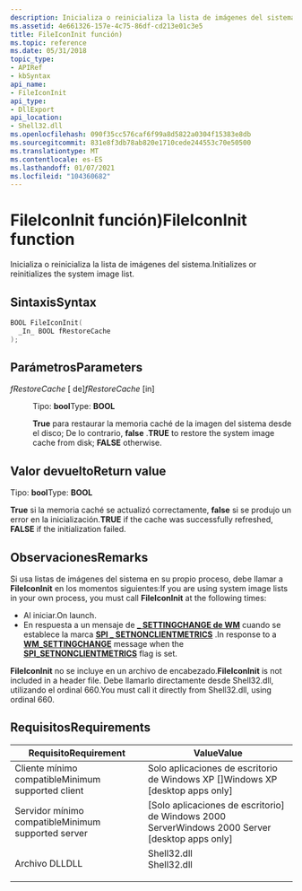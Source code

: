 ```yaml
---
description: Inicializa o reinicializa la lista de imágenes del sistema.
ms.assetid: 4e661326-157e-4c75-86df-cd213e01c3e5
title: FileIconInit función)
ms.topic: reference
ms.date: 05/31/2018
topic_type:
- APIRef
- kbSyntax
api_name:
- FileIconInit
api_type:
- DllExport
api_location:
- Shell32.dll
ms.openlocfilehash: 090f35cc576caf6f99a8d5822a0304f15383e8db
ms.sourcegitcommit: 831e8f3db78ab820e1710cede244553c70e50500
ms.translationtype: MT
ms.contentlocale: es-ES
ms.lasthandoff: 01/07/2021
ms.locfileid: "104360682"
---
```

# <a name="fileiconinit-function"></a><span data-ttu-id="8babe-103">FileIconInit función)</span><span class="sxs-lookup"><span data-stu-id="8babe-103">FileIconInit function</span></span>

<span data-ttu-id="8babe-104">Inicializa o reinicializa la lista de imágenes del sistema.</span><span class="sxs-lookup"><span data-stu-id="8babe-104">Initializes or reinitializes the system image list.</span></span>

## <a name="syntax"></a><span data-ttu-id="8babe-105">Sintaxis</span><span class="sxs-lookup"><span data-stu-id="8babe-105">Syntax</span></span>


```C++
BOOL FileIconInit(
  _In_ BOOL fRestoreCache
);
```



## <a name="parameters"></a><span data-ttu-id="8babe-106">Parámetros</span><span class="sxs-lookup"><span data-stu-id="8babe-106">Parameters</span></span>

<dl> <dt>

<span data-ttu-id="8babe-107">*fRestoreCache* \[ de\]</span><span class="sxs-lookup"><span data-stu-id="8babe-107">*fRestoreCache* \[in\]</span></span>
</dt> <dd>

<span data-ttu-id="8babe-108">Tipo: **bool**</span><span class="sxs-lookup"><span data-stu-id="8babe-108">Type: **BOOL**</span></span>

<span data-ttu-id="8babe-109">**True** para restaurar la memoria caché de la imagen del sistema desde el disco; De lo contrario, **false** .</span><span class="sxs-lookup"><span data-stu-id="8babe-109">**TRUE** to restore the system image cache from disk; **FALSE** otherwise.</span></span>

</dd> </dl>

## <a name="return-value"></a><span data-ttu-id="8babe-110">Valor devuelto</span><span class="sxs-lookup"><span data-stu-id="8babe-110">Return value</span></span>

<span data-ttu-id="8babe-111">Tipo: **bool**</span><span class="sxs-lookup"><span data-stu-id="8babe-111">Type: **BOOL**</span></span>

<span data-ttu-id="8babe-112">**True** si la memoria caché se actualizó correctamente, **false** si se produjo un error en la inicialización.</span><span class="sxs-lookup"><span data-stu-id="8babe-112">**TRUE** if the cache was successfully refreshed, **FALSE** if the initialization failed.</span></span>

## <a name="remarks"></a><span data-ttu-id="8babe-113">Observaciones</span><span class="sxs-lookup"><span data-stu-id="8babe-113">Remarks</span></span>

<span data-ttu-id="8babe-114">Si usa listas de imágenes del sistema en su propio proceso, debe llamar a **FileIconInit** en los momentos siguientes:</span><span class="sxs-lookup"><span data-stu-id="8babe-114">If you are using system image lists in your own process, you must call **FileIconInit** at the following times:</span></span>

-   <span data-ttu-id="8babe-115">Al iniciar.</span><span class="sxs-lookup"><span data-stu-id="8babe-115">On launch.</span></span>
-   <span data-ttu-id="8babe-116">En respuesta a un mensaje de [**\_ SETTINGCHANGE de WM**](../winmsg/wm-settingchange.md) cuando se establece la marca [**SPI \_ SETNONCLIENTMETRICS**](/windows/win32/api/winuser/nf-winuser-systemparametersinfoa) .</span><span class="sxs-lookup"><span data-stu-id="8babe-116">In response to a [**WM\_SETTINGCHANGE**](../winmsg/wm-settingchange.md) message when the [**SPI\_SETNONCLIENTMETRICS**](/windows/win32/api/winuser/nf-winuser-systemparametersinfoa) flag is set.</span></span>

<span data-ttu-id="8babe-117">**FileIconInit** no se incluye en un archivo de encabezado.</span><span class="sxs-lookup"><span data-stu-id="8babe-117">**FileIconInit** is not included in a header file.</span></span> <span data-ttu-id="8babe-118">Debe llamarlo directamente desde Shell32.dll, utilizando el ordinal 660.</span><span class="sxs-lookup"><span data-stu-id="8babe-118">You must call it directly from Shell32.dll, using ordinal 660.</span></span>

## <a name="requirements"></a><span data-ttu-id="8babe-119">Requisitos</span><span class="sxs-lookup"><span data-stu-id="8babe-119">Requirements</span></span>



| <span data-ttu-id="8babe-120">Requisito</span><span class="sxs-lookup"><span data-stu-id="8babe-120">Requirement</span></span> | <span data-ttu-id="8babe-121">Value</span><span class="sxs-lookup"><span data-stu-id="8babe-121">Value</span></span> |
|-------------------------------------|----------------------------------------------------------------------------------------|
| <span data-ttu-id="8babe-122">Cliente mínimo compatible</span><span class="sxs-lookup"><span data-stu-id="8babe-122">Minimum supported client</span></span><br/> | <span data-ttu-id="8babe-123">Solo aplicaciones de escritorio de Windows XP \[\]</span><span class="sxs-lookup"><span data-stu-id="8babe-123">Windows XP \[desktop apps only\]</span></span><br/>                                            |
| <span data-ttu-id="8babe-124">Servidor mínimo compatible</span><span class="sxs-lookup"><span data-stu-id="8babe-124">Minimum supported server</span></span><br/> | <span data-ttu-id="8babe-125">\[Solo aplicaciones de escritorio\] de Windows 2000 Server</span><span class="sxs-lookup"><span data-stu-id="8babe-125">Windows 2000 Server \[desktop apps only\]</span></span><br/>                                   |
| <span data-ttu-id="8babe-126">Archivo DLL</span><span class="sxs-lookup"><span data-stu-id="8babe-126">DLL</span></span><br/>                      | <dl> <span data-ttu-id="8babe-127"><dt>Shell32.dll</dt></span><span class="sxs-lookup"><span data-stu-id="8babe-127"><dt>Shell32.dll</dt></span></span> </dl> |



 

 
